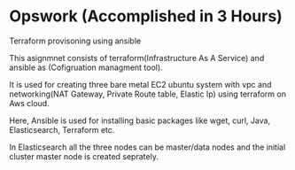 # Opswork (Accomplished in 3 Hours)

Terraform provisoning using ansible 

This asignmnet consists of terraform(Infrastructure As A Service) and ansible as (Cofigruation managment tool).

It is used for creating three bare metal EC2 ubuntu system with vpc and networking(NAT Gateway, Private Route table, Elastic Ip) using terraform on Aws cloud.


Here, Ansible is used for installing basic packages like wget, curl, Java, Elasticsearch, Terraform etc.


In Elasticsearch all the three nodes can be master/data nodes and the initial cluster master node is created seprately.


